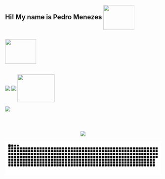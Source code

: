 

## Hi! My name is Pedro Menezes  <img align="center" width="100" height="80" src="https://media.tenor.com/-Gm4BBfce-MAAAAi/babyyoda.gif">

  ## <img align="center"  width="100" height="80" src="https://media.tenor.com/images/8d61fe1b532f194dc6a892305b528a9e/tenor.gif">
 
  
  </br>
 
 

<div >
  <img height="130em"   align="center" src="https://github-readme-streak-stats.herokuapp.com/?user=pjmenezes&theme=gruvbox"/>
  <img height="130em"  align="center" src="https://github-readme-stats.vercel.app/api/top-langs/?username=pjmenezes&&layout=compact&theme=gruvbox"/> 
   <img align="center"  width="120" height="90" src="https://c.tenor.com/k6ObkVLNzF4AAAAj/mandalorian-baby-yoda.gif">
  
![](https://github-profile-trophy.vercel.app/?username=pjmenezes&theme=darkhub&no-frame=false&no-bg=false&margin-w=4)
</div>
 
    

 <br>
<div  align="center"> 
  
  ##
  
  <a href="https://www.linkedin.com/in/pedrojemeson/" target="_blank"><img src="https://img.shields.io/badge/-LinkedIn-%230077B5?style=for-the-badge&logo=linkedin&logoColor=white" target="_blank"></a> 
 
  ![Snake animation](https://github.com/euconstante/euconstante/blob/output/github-contribution-grid-snake.svg)
 
</div>
